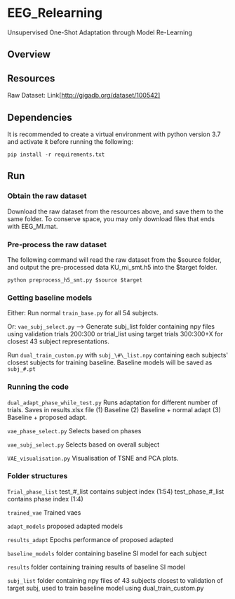 # EEG_Relearning
Unsupervised One-Shot Adaptation through Model Re-Learning

## Overview

## Resources
Raw Dataset: Link[http://gigadb.org/dataset/100542]

## Dependencies

It is recommended to create a virtual environment with python version 3.7 and activate it before running the following:

```
pip install -r requirements.txt
```

## Run

### Obtain the raw dataset

Download the raw dataset from the resources above, and save them to the same folder. To conserve space, you may only download files that ends with EEG_MI.mat.

### Pre-process the raw dataset

The following command will read the raw dataset from the $source folder, and output the pre-processed data KU_mi_smt.h5 into the $target folder.

```
python preprocess_h5_smt.py $source $target
```

### Getting baseline models
Either: Run normal `train_base.py` for all 54 subjects.

Or: `vae_subj_select.py` --> Generate subj_list folder containing npy files using validation trials 200:300 or trial_list using target trials 300:300+X for closest 43 subject representations. 

Run `dual_train_custom.py` with `subj_\#\_list.npy` containing each subjects' closest subjects for training baseline. Baseline models will be saved as `subj_#.pt`

### Running the code

`dual_adapt_phase_while_test.py`
Runs adaptation for different number of trials. Saves in results.xlsx file (1) Baseline (2) Baseline + normal adapt (3) Baseline + proposed adapt.

`vae_phase_select.py`
Selects based on phases

`vae_subj_select.py`
Selects based on overall subject

`VAE_visualisation.py`
Visualisation of TSNE and PCA plots.

### Folder structures

`Trial_phase_list`
test_\#\_list contains subject index (1:54)
test_phase_\#\_list contains phase index (1:4)

`trained_vae`
Trained vaes

`adapt_models`
proposed adapted models

`results_adapt`
Epochs performance of proposed adapted

`baseline_models`
folder containing baseline SI model for each subject

`results`
folder containing training results of baseline SI model

`subj_list`
folder containing npy files of 43 subjects closest to validation of target subj, used to train baseline model using dual_train_custom.py

